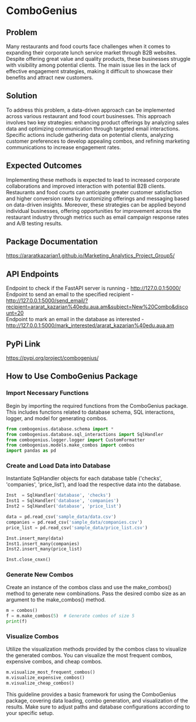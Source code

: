 # ComboGenius 
## Problem

Many restaurants and food courts face challenges when it comes to expanding their corporate lunch service market through B2B websites. Despite offering great value and quality products, these businesses struggle with visibility among potential clients. The main issue lies in the lack of effective engagement strategies, making it difficult to showcase their benefits and attract new customers.

## Solution

To address this problem, a data-driven approach can be implemented across various restaurant and food court businesses. This approach involves two key strategies: enhancing product offerings by analyzing sales data and optimizing communication through targeted email interactions. Specific actions include gathering data on potential clients, analyzing customer preferences to develop appealing combos, and refining marketing communications to increase engagement rates.

## Expected Outcomes

Implementing these methods is expected to lead to increased corporate collaborations and improved interaction with potential B2B clients. Restaurants and food courts can anticipate greater customer satisfaction and higher conversion rates by customizing offerings and messaging based on data-driven insights. Moreover, these strategies can be applied beyond individual businesses, offering opportunities for improvement across the restaurant industry through metrics such as email campaign response rates and A/B testing results.

## Package Documentation
https://araratkazarian1.github.io/Marketing_Analytics_Project_Group5/

## API Endpoints
Endpoint to check if the FastAPI server is running - http://127.0.0.1:5000/ <br>
Endpoint to send an email to the specified recipient - http://127.0.0.1:5000/send_email/?recipient=ararat_kazarian%40edu.aua.am&subject=New%20Combo&discount=20 <br>
Endpoint to mark an email in the database as interested - http://127.0.0.1:5000/mark_interested/ararat_kazarian%40edu.aua.am <br>

## PyPi Link
https://pypi.org/project/combogenius/

## How to Use ComboGenius Package

### Import Necessary Functions
Begin by importing the required functions from the ComboGenius package. This includes functions related to database schema, SQL interactions, logger, and model for generating combos.
```python
from combogenius.database.schema import *
from combogenius.database.sql_interactions import SqlHandler
from combogenius.logger.logger import CustomFormatter
from combogenius.models.make_combos import combos
import pandas as pd
```

### Create and Load Data into Database
Instantiate SqlHandler objects for each database table ('checks', 'companies', 'price_list'), and load the respective data into the database.
```python
Inst  = SqlHandler('database', 'checks')
Inst1 = SqlHandler('database', 'companies')
Inst2 = SqlHandler('database', 'price_list')

data = pd.read_csv('sample_data/data.csv')
companies = pd.read_csv('sample_data/companies.csv')
price_list = pd.read_csv('sample_data/price_list.csv')

Inst.insert_many(data)
Inst1.insert_many(companies)
Inst2.insert_many(price_list)

Inst.close_cnxn()
```

### Generate New Combos
Create an instance of the combos class and use the make_combos() method to generate new combinations. Pass the desired combo size as an argument to the make_combos() method.
```python 
m = combos()
f = m.make_combos(5)  # Generate combos of size 5
print(f)
```

### Visualize Combos
Utilize the visualization methods provided by the combos class to visualize the generated combos. You can visualize the most frequent combos, expensive combos, and cheap combos.
```python 
m.visualize_most_frequent_combos()
m.visualize_expensive_combos()
m.visualize_cheap_combos()
```
This guideline provides a basic framework for using the ComboGenius package, covering data loading, combo generation, and visualization of the results. Make sure to adjust paths and database configurations according to your specific setup.